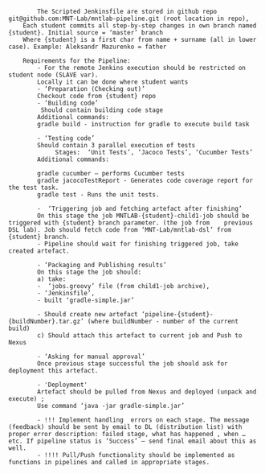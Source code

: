             The Scripted Jenkinsfile are stored in github repo git@github.com:MNT-Lab/mntlab-pipeline.git (root location in repo), 
        Each student commits all step-by-step changes in own branch named {student}. Initial source = ‘master’ branch
        Where {student} is a first char from name + surname (all in lower case). Example: Aleksandr Mazurenko = father

        Requirements for the Pipeline:
            - For the remote Jenkins execution should be restricted on student node (SLAVE var).
            Locally it can be done where student wants
            - ‘Preparation (Checking out)’
            Checkout code from {student} repo
            - ‘Building code’
             Should contain building code stage
            Additional commands:
            gradle build - instruction for gradle to execute build task

            - ‘Testing code’
            Should contain 3 parallel execution of tests
                 Stages:  ‘Unit Tests’, ‘Jacoco Tests’, ‘Cucumber Tests’
            Additional commands:

            gradle cucumber – performs Cucumber tests
            gradle jacocoTestReport - Generates code coverage report for the test task.
            gradle test - Runs the unit tests.

            -  ‘Triggering job and fetching artefact after finishing’
            On this stage the job MNTLAB-{student}-child1-job should be triggered with {student} branch parameter. (the job from    previous DSL lab). Job should fetch code from ‘MNT-Lab/mntlab-dsl’ from {student} branch.
            - Pipeline should wait for finishing triggered job, take created artefact.

            - ‘Packaging and Publishing results’
            On this stage the job should:
            a) take:
            -  ‘jobs.groovy’ file (from child1-job archive), 
            - ‘Jenkinsfile’, 
            - built ‘gradle-simple.jar’ 

            - Should create new artefact ‘pipeline-{student}-{buildNumber}.tar.gz’ (where buildNumber - number of the current build)
            c) Should attach this artefact to current job and Push to Nexus

            - ‘Asking for manual approval’
            Once previous stage successful the job should ask for deployment this artefact.

            - 'Deployment'
            Artefact should be pulled from Nexus and deployed (unpack and execute) ;
            Use command ‘java -jar gradle-simple.jar’

            - !!! Implement handling  errors on each stage. The message (feedback) should be sent by email to DL (distribution list) with proper error description: failed stage, what has happened , when … etc. If pipeline status is ‘Success’ – send final email about this as well.
            - !!!! Pull/Push functionality should be implemented as functions in pipelines and called in appropriate stages.

